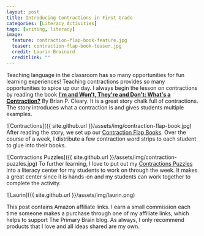 ```yaml
---
layout: post
title: Introducing Contractions in First Grade
categories: [Literacy Activities]
tags: [writing, literacy]
image:
  feature: contraction-flap-book-feature.jpg
  teaser: contraction-flap-book-teaser.jpg
  credit: Laurin Brainard
  creditlink: ""
---
```

Teaching language in the classroom has so many opportunities for fun learning experiences! Teaching contractions provides so many opportunities to spice up our day. I always begin the lesson on contractions by reading the book [**I'm and Won't, They're and Don't: What's a Contraction?**](https://www.amazon.com/gp/product/0761385045/ref=as_li_tl?ie=UTF8&camp=1789&creative=9325&creativeASIN=0761385045&linkCode=as2&tag=theprimarybra-20&linkId=27111df0cefcd7df4569a46f14b197a1) By Brian P. Cleary. It is a great story chalk full of contractions. The story introduces what a contraction is and gives students multiple examples. 

![Contractions]({{ site.github.url }}/assets/img/contraction-flap-book.jpg)
After reading the story, we set up our [Contraction Flap Books](http://bit.ly/2xIWSzB). Over the course of a week, I distribute a few contraction word strips to each student to glue into their books. 

![Contractions Puzzles]({{ site.github.url }}/assets/img/contraction-puzzles.jpg)
To further learning, I love to put out my [Contractions Puzzles](http://bit.ly/2Q0dJoT) into a literacy center for my students to work on through the week. It makes a great center since it is hands-on and my students can work together to complete the activity. 

![Laurin]({{ site.github.url }}/assets/img/laurin.png)

This post contains Amazon affiliate links. I earn a small commission each time someone makes a purchase through one of my affiliate links, which helps to support The Primary Brain blog. As always, I only recommend products that I love and all ideas shared are my own. 